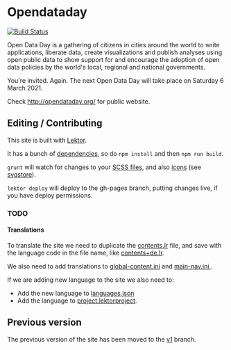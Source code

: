 # Opendataday

[![Build Status](http://travis-ci.org/okfn/opendataday.svg?branch=master)](http://travis-ci.org/okfn/opendataday)

Open Data Day is a gathering of citizens in cities around the world to write applications, liberate data, create visualizations and publish analyses using open public data to show support for and encourage the adoption of open data policies by the world's local, regional and national governments.

You're invited. Again. The next Open Data Day will take place on Saturday 6 March 2021.

Check <http://opendataday.org/> for public website.

## Editing / Contributing

This site is built with [Lektor](https://www.getlektor.com/).

It has a bunch of [dependencies](https://github.com/okfn/opendataday/blob/master/package.json), so do `npm install` and then `npm run build`.

`grunt` will watch for changes to your [SCSS files](https://github.com/okfn/opendataday/tree/master/assets/scss), and also [icons](https://github.com/okfn/opendataday/tree/master/assets/icons) (see [svgstore](https://github.com/FWeinb/grunt-svgstore)).

`lektor deploy` will deploy to the gh-pages branch, putting changes live, if you have deploy permissions.

### TODO

#### Translations

To translate the site we need to duplicate the [contents.lr](https://github.com/okfn/opendataday/blob/master/content/contents.lr) file, and save with the language code in the file name, like [contents+de.lr](https://github.com/okfn/opendataday/blob/master/content/contents%2Bde.lr).

We also need to add translations to [global-content.ini](https://github.com/okfn/opendataday/blob/master/databags/global-content.ini) and [main-nav.ini
](https://github.com/okfn/opendataday/blob/master/databags/main-nav.ini).

If we are adding new language to the site we also need to:

- Add the new language to [languages.json](https://github.com/okfn/opendataday/blob/master/databags/languages.json)
- Add the language to [project.lektorproject](https://github.com/okfn/opendataday/blob/master/project.lektorproject).

## Previous version

The previous version of the site has been moved to the [v1](https://github.com/okfn/opendataday/tree/v1) branch.
